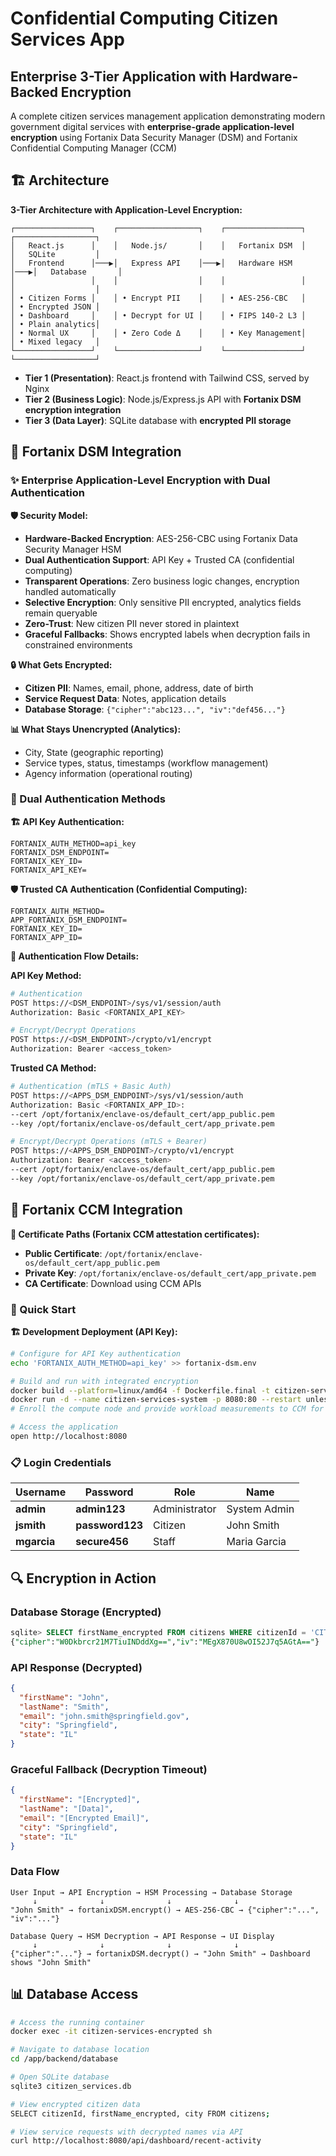 # Confidential Computing Citizen Services App
## Enterprise 3-Tier Application with Hardware-Backed Encryption

A complete citizen services management application demonstrating modern government digital services with **enterprise-grade application-level encryption** using Fortanix Data Security Manager (DSM) and Fortanix Confidential Computing Manager (CCM)

## 🏗️ Architecture

**3-Tier Architecture with Application-Level Encryption:**
```
┌─────────────────┐    ┌──────────────────┐    ┌─────────────────┐    ┌──────────────────┐
│   React.js      │    │   Node.js/       │    │   Fortanix DSM  │    │   SQLite         │
│   Frontend      │───▶│   Express API    │───▶│   Hardware HSM  │───▶│   Database       │
│                 │    │                  │    │                 │    │                  │
│ • Citizen Forms │    │ • Encrypt PII    │    │ • AES-256-CBC   │    │ • Encrypted JSON │
│ • Dashboard     │    │ • Decrypt for UI │    │ • FIPS 140-2 L3 │    │ • Plain analytics│
│ • Normal UX     │    │ • Zero Code Δ    │    │ • Key Management│    │ • Mixed legacy   │
└─────────────────┘    └──────────────────┘    └─────────────────┘    └──────────────────┘
```

- **Tier 1 (Presentation)**: React.js frontend with Tailwind CSS, served by Nginx
- **Tier 2 (Business Logic)**: Node.js/Express.js API with **Fortanix DSM encryption integration**
- **Tier 3 (Data Layer)**: SQLite database with **encrypted PII storage**

## 🔐 Fortanix DSM Integration 

### ✨ Enterprise Application-Level Encryption with Dual Authentication

**🛡️ Security Model:**
- **Hardware-Backed Encryption**: AES-256-CBC using Fortanix Data Security Manager HSM
- **Dual Authentication Support**: API Key + Trusted CA (confidential computing)
- **Transparent Operations**: Zero business logic changes, encryption handled automatically
- **Selective Encryption**: Only sensitive PII encrypted, analytics fields remain queryable
- **Zero-Trust**: New citizen PII never stored in plaintext
- **Graceful Fallbacks**: Shows encrypted labels when decryption fails in constrained environments

**🔒 What Gets Encrypted:**
- **Citizen PII**: Names, email, phone, address, date of birth
- **Service Request Data**: Notes, application details
- **Database Storage**: `{"cipher":"abc123...", "iv":"def456..."}`

**📊 What Stays Unencrypted (Analytics):**
- City, State (geographic reporting)
- Service types, status, timestamps (workflow management)
- Agency information (operational routing)

### 🔑 Dual Authentication Methods

**🏗️ API Key Authentication:**
```env
FORTANIX_AUTH_METHOD=api_key
FORTANIX_DSM_ENDPOINT=
FORTANIX_KEY_ID=
FORTANIX_API_KEY=
```

**🛡️ Trusted CA Authentication (Confidential Computing):**
```env
FORTANIX_AUTH_METHOD=
APP_FORTANIX_DSM_ENDPOINT=
FORTANIX_KEY_ID=
FORTANIX_APP_ID=
```

**🔐 Authentication Flow Details:**

**API Key Method:**
```bash
# Authentication
POST https://<DSM_ENDPOINT>/sys/v1/session/auth
Authorization: Basic <FORTANIX_API_KEY>

# Encrypt/Decrypt Operations  
POST https://<DSM_ENDPOINT>/crypto/v1/encrypt
Authorization: Bearer <access_token>
```

**Trusted CA Method:**
```bash
# Authentication (mTLS + Basic Auth)
POST https://<APPS_DSM_ENDPOINT>/sys/v1/session/auth
Authorization: Basic <FORTANIX_APP_ID>:
--cert /opt/fortanix/enclave-os/default_cert/app_public.pem
--key /opt/fortanix/enclave-os/default_cert/app_private.pem

# Encrypt/Decrypt Operations (mTLS + Bearer)
POST https://<APPS_DSM_ENDPOINT>/crypto/v1/encrypt
Authorization: Bearer <access_token>
--cert /opt/fortanix/enclave-os/default_cert/app_public.pem  
--key /opt/fortanix/enclave-os/default_cert/app_private.pem
```

## 🔐 Fortanix CCM Integration 

**📍 Certificate Paths (Fortanix CCM attestation certificates):**
- **Public Certificate**: `/opt/fortanix/enclave-os/default_cert/app_public.pem`
- **Private Key**: `/opt/fortanix/enclave-os/default_cert/app_private.pem`
- **CA Certificate**: Download using CCM APIs 

### 🚀 Quick Start

**🏗️ Development Deployment (API Key):**
```bash
# Configure for API Key authentication
echo 'FORTANIX_AUTH_METHOD=api_key' >> fortanix-dsm.env

# Build and run with integrated encryption
docker build --platform=linux/amd64 -f Dockerfile.final -t citizen-services-system:latest .
docker run -d --name citizen-services-system -p 8080:80 --restart unless-stopped citizen-services-system:latest
# Enroll the compute node and provide workload measurements to CCM for attestation. 

# Access the application
open http://localhost:8080
```

### 📋 Login Credentials

| Username | Password | Role | Name |
|----------|----------|------|------|
| **admin** | **admin123** | Administrator | System Admin |
| **jsmith** | **password123** | Citizen | John Smith |
| **mgarcia** | **secure456** | Staff | Maria Garcia |

## 🔍 Encryption in Action

### Database Storage (Encrypted)
```sql
sqlite> SELECT firstName_encrypted FROM citizens WHERE citizenId = 'CIT2025001';
{"cipher":"W0Dkbrcr21M7TiuINDddXg==","iv":"MEgX870U8wOI52J7q5AGtA=="}
```

### API Response (Decrypted)  
```json
{
  "firstName": "John",
  "lastName": "Smith", 
  "email": "john.smith@springfield.gov",
  "city": "Springfield",
  "state": "IL"
}
```

### Graceful Fallback (Decryption Timeout)
```json
{
  "firstName": "[Encrypted]",
  "lastName": "[Data]",
  "email": "[Encrypted Email]",
  "city": "Springfield", 
  "state": "IL"
}
```

### Data Flow
```
User Input → API Encryption → HSM Processing → Database Storage
     ↓              ↓              ↓              ↓
"John Smith" → fortanixDSM.encrypt() → AES-256-CBC → {"cipher":"...", "iv":"..."}

Database Query → HSM Decryption → API Response → UI Display  
     ↓              ↓              ↓              ↓
{"cipher":"..."} → fortanixDSM.decrypt() → "John Smith" → Dashboard shows "John Smith"
```


## 📊 Database Access

```bash
# Access the running container
docker exec -it citizen-services-encrypted sh

# Navigate to database location  
cd /app/backend/database

# Open SQLite database
sqlite3 citizen_services.db

# View encrypted citizen data
SELECT citizenId, firstName_encrypted, city FROM citizens;

# View service requests with decrypted names via API
curl http://localhost:8080/api/dashboard/recent-activity
```
